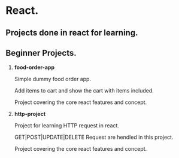 # React.

## Projects done in react for learning.

## Beginner Projects.

1. **food-order-app**

   Simple dummy food order app.

   Add items to cart and show the cart with items included.

   Project covering the core react features and concept.

2. **http-project**

   Project for learning HTTP request in react.

   GET|POST|UPDATE|DELETE Request are hendled in this project.

   Project covering the core react features and concept.
